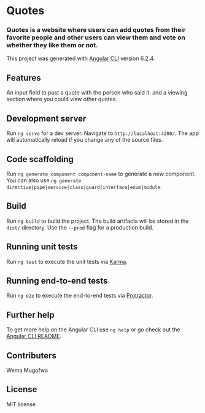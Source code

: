 # Quotes

### Quotes is a website where users can add quotes from their favorite people and other users can view them and vote on whether they like them or not.

This project was generated with [Angular CLI](https://github.com/angular/angular-cli) version 6.2.4.

## Features 

An input field to pust a quote with the person who said it. and a viewing section where you could view other quotes.

## Development server

Run `ng serve` for a dev server. Navigate to `http://localhost:4200/`. The app will automatically reload if you change any of the source files.

## Code scaffolding

Run `ng generate component component-name` to generate a new component. You can also use `ng generate directive|pipe|service|class|guard|interface|enum|module`.

## Build

Run `ng build` to build the project. The build artifacts will be stored in the `dist/` directory. Use the `--prod` flag for a production build.

## Running unit tests

Run `ng test` to execute the unit tests via [Karma](https://karma-runner.github.io).

## Running end-to-end tests

Run `ng e2e` to execute the end-to-end tests via [Protractor](http://www.protractortest.org/).

## Further help

To get more help on the Angular CLI use `ng help` or go check out the [Angular CLI README](https://github.com/angular/angular-cli/blob/master/README.md).

## Contributers

Wema Mugofwa

## License 

MIT license